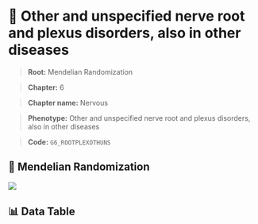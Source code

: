 # 🧪 Other and unspecified nerve root and plexus disorders, also in other diseases

> **Root:** Mendelian Randomization

> **Chapter:** 6  

> **Chapter name:** Nervous

> **Phenotype:** Other and unspecified nerve root and plexus disorders, also in other diseases  

> **Code:** `G6_ROOTPLEXOTHUNS`

## 🧬 Mendelian Randomization  

<img src="/MR/Figures/Forward/G6_ROOTPLEXOTHUNS.png"/>

## 📊 Data Table

<CsvTableMRF src="/public/MR/Data/Forward/G6_ROOTPLEXOTHUNS.csv"/>
